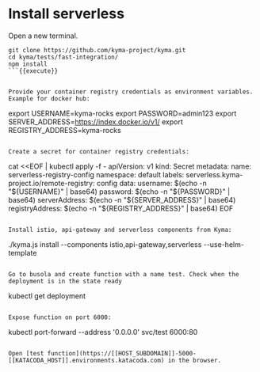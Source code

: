

# Install serverless

Open a new terminal. 
```
git clone https://github.com/kyma-project/kyma.git
cd kyma/tests/fast-integration/
npm install
```{{execute}}


Provide your container registry credentials as environment variables. Example for docker hub:
```
export USERNAME=kyma-rocks
export PASSWORD=admin123
export SERVER_ADDRESS=https://index.docker.io/v1/
export REGISTRY_ADDRESS=kyma-rocks
```

Create a secret for container registry credentials:
```
cat <<EOF | kubectl apply -f -
apiVersion: v1
kind: Secret
metadata:
 name: serverless-registry-config
 namespace: default
 labels:
   serverless.kyma-project.io/remote-registry: config
data:
 username: $(echo -n "${USERNAME}" | base64)
 password: $(echo -n "${PASSWORD}" | base64)
 serverAddress: $(echo -n "${SERVER_ADDRESS}" | base64)
 registryAddress: $(echo -n "${REGISTRY_ADDRESS}" | base64)
EOF
```{{execute}}

Install istio, api-gateway and serverless components from Kyma:
```
./kyma.js install --components istio,api-gateway,serverless --use-helm-template
```{{execute}}

Go to busola and create function with a name test. Check when the deployment is in the state ready

```
kubectl get deployment
```

Expose function on port 6000:
```
kubectl port-forward --address '0.0.0.0' svc/test 6000:80
```{{execute}}

Open [test function](https://[[HOST_SUBDOMAIN]]-5000-[[KATACODA_HOST]].environments.katacoda.com) in the browser.